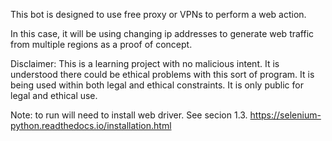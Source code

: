 This bot is designed to use free proxy or VPNs to perform a web action.

In this case, it will be using changing ip addresses to generate web traffic from multiple regions as a proof of concept.


Disclaimer: This is a learning project with no malicious intent. It is understood there could be ethical problems with this sort of program. It is being used within both legal and ethical constraints. It is only public for legal and ethical use.

Note: to run will need to install web driver. See secion 1.3. https://selenium-python.readthedocs.io/installation.html
